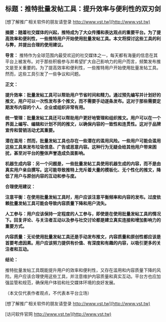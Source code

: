 ## **标题：推特批量发帖工具：提升效率与便利性的双刃剑**

[想了解推广相关软件的朋友请登录 http://www.vst.tw](http://www.vst.tw)

**摘要：随着社交媒体的兴起，推特成为了大众传播和表达观点的重要平台。为了提高效率和便利性，一些推特用户开始使用批量发帖工具。本文将探讨这些工具的利与弊，并提出合理的使用建议。**

**导言：**
推特作为全球范围内最受欢迎的社交媒体之一，每天都有海量的信息在其平台上被发布。对于那些积极参与并希望扩大自己影响力的用户而言，频繁发布推文是至关重要的。为了提高效率和便利性，一些推特用户开始使用批量发帖工具。然而，这些工具引发了一些争议和问题。

**正文：**

**提升效率：批量发帖工具可以帮助用户节省时间和精力。通过预先编写并计划好的推文，用户可以一次性发布多个推文，而不需要手动逐条发布。这对于那些需要定期发布内容的个人、企业或组织非常有用。**

**统一管理：批量发帖工具还可以帮助用户更好地管理和组织推文。用户可以在一个界面上编写、编辑和计划不同的推文，以确保内容的一致性和连贯性。这对于品牌宣传和营销活动尤其重要。**

**潜在滥用：然而，批量发帖工具也存在一些潜在的滥用风险。一些用户可能会滥用这些工具来发布垃圾信息、广告或恶意内容。这种行为无疑会给其他用户带来困扰，甚至对平台的整体声誉造成负面影响。**

**机器生成内容：另一个问题是，一些批量发帖工具使用机器生成的内容，而不是由真实用户亲自撰写。这可能导致推特上充斥着大量的模板化、无个性化的推文，降低了用户与原创内容的互动和参与度。**

**合理使用建议：**

**注意平衡：在使用批量发帖工具时，用户应该注意平衡频率和内容的发布。过度依赖批量发帖工具可能会导致内容质量下降和用户流失。**

**人工参与：用户应该保持一定程度的人工参与，即使是在使用批量发帖工具的情况下。回复评论、与关注者互动以及参与社交讨论都是建立真实连接和增加影响力的重要方式。**

**内容质量：无论使用批量发帖工具还是手动发布推文，内容质量和原创性都应该是首要考虑因素。用户应该努力提供有价值、有深度和有趣的内容，以吸引更多的关注者和互动。**

**结论：**

推特批量发帖工具既能提升用户的效率和便利性，又存在滥用和内容质量下降的风险。用户应该合理使用这些工具，并注意维护内容质量和真实互动。平台方也应加强监管和规范，确保用户体验和社交媒体环境的良好发展。

（本文仅代表作者观点，不代表本平台立场）

[想了解推广相关软件的朋友请登录 http://www.vst.tw](http://www.vst.tw)


[访问软件官网 http://www.vst.tw](http://www.vst.tw)
